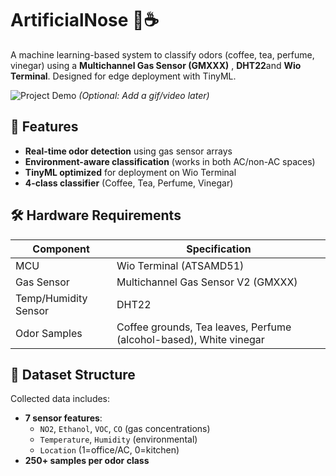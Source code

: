 # ArtificialNose 🍵☕ 

A machine learning-based system to classify odors (coffee, tea, perfume, vinegar) using a **Multichannel Gas Sensor (GMXXX)** , **DHT22**and **Wio Terminal**. Designed for edge deployment with TinyML.

![Project Demo](demo.gif) *(Optional: Add a gif/video later)*

## 📌 Features
- **Real-time odor detection** using gas sensor arrays
- **Environment-aware classification** (works in both AC/non-AC spaces)
- **TinyML optimized** for deployment on Wio Terminal
- **4-class classifier** (Coffee, Tea, Perfume, Vinegar)

## 🛠 Hardware Requirements
| Component               | Specification                     |
|-------------------------|-----------------------------------|
| MCU                     | Wio Terminal (ATSAMD51)           |
| Gas Sensor              | Multichannel Gas Sensor V2 (GMXXX)|
| Temp/Humidity Sensor    | DHT22                             |
| Odor Samples            | Coffee grounds, Tea leaves, Perfume (alcohol-based), White vinegar |

## 📂 Dataset Structure
Collected data includes:
- **7 sensor features**:
  - `NO2`, `Ethanol`, `VOC`, `CO` (gas concentrations)
  - `Temperature`, `Humidity` (environmental)
  - `Location` (1=office/AC, 0=kitchen)
- **250+ samples per odor class**
